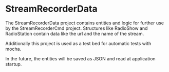# StreamRecorderData

The StreamRecorderData project contains entities and logic for further use by the StreamRecorderCmd project.
Structures like RadioShow and RadioStation contain data like the url and the name of the stream.

Additionally this project is used as a test bed for automatic tests with mocha.

In the future, the entities will be saved as JSON and read at application startup.
